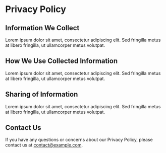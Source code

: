 <!DOCTYPE html>
<html>
<head>
  <title>My App Privacy Policy</title>
</head>
<body>
  <h1>Privacy Policy</h1>
  
  <h2>Information We Collect</h2>
  <p>Lorem ipsum dolor sit amet, consectetur adipiscing elit. Sed fringilla metus at libero fringilla, ut ullamcorper metus volutpat.</p>
  
  <h2>How We Use Collected Information</h2>
  <p>Lorem ipsum dolor sit amet, consectetur adipiscing elit. Sed fringilla metus at libero fringilla, ut ullamcorper metus volutpat.</p>
  
  <h2>Sharing of Information</h2>
  <p>Lorem ipsum dolor sit amet, consectetur adipiscing elit. Sed fringilla metus at libero fringilla, ut ullamcorper metus volutpat.</p>
  
  <h2>Contact Us</h2>
  <p>If you have any questions or concerns about our Privacy Policy, please contact us at <a href="mailto:contact@example.com">contact@example.com</a>.</p>
</body>
</html>
